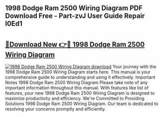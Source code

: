 ## 1998 Dodge Ram 2500 Wiring Diagram PDF Download Free - Part-zvJ User Guide Repair l0Ed1

# <h2><a href="http://dfkoyl.blite.top/?on=1998+Dodge+Ram+2500+Wiring+Diagram">🔗Download New 👉🔴 1998 Dodge Ram 2500 Wiring Diagram</a></h2>

[![1998 Dodge Ram 2500 Wiring Diagram download](https://i.imgur.com/lujVjoI.png)](http://dfkoyl.blite.top/?on=1998+Dodge+Ram+2500+Wiring+Diagram)
Your journey with the 1998 Dodge Ram 2500 Wiring Diagram starts here. This manual is your comprehensive guide to understanding and using it effectively. Important Notes 1998 Dodge Ram 2500 Wiring Diagram Please take note of any important information throughout this manual. With features like list of features, your new 1998 Dodge Ram 2500 Wiring Diagram is designed to maximize productivity and efficiency. We're Committed to Providing Solutions 1998 Dodge Ram 2500 Wiring Diagram. Our team is dedicated to resolving your concerns promptly and efficiently.
